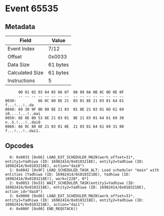 # Event 65535

## Metadata

| Field           | Value    |
|-----------------|----------|
| Event Index     | 7/12     |
| Offset          | 0x0033   |
| Data Size       | 61 bytes |
| Calculated Size | 61 bytes |
| Instructions    | 5        |

```
      00 01 02 03 04 05 06 07  08 09 0A 0B 0C 0D 0E 0F
      -- -- -- -- -- -- -- --  -- -- -- -- -- -- -- --
0030:          66 0C 80 8E 21  03 01 8E 21 03 01 64 61     f...!...!..da
0040: 69 30 9F 0D 80 8E 21 03  01 8E 21 03 01 6D 61 69  i0....!...!..mai
0050: 6E 0E 80 53 8E 21 03 01  8E 21 03 01 64 61 69 30  n..S.!...!..dai0
0060: 66 0C 80 8E 21 03 01 8E  21 03 01 64 61 69 31 00  f...!...!..dai1.
```

## Opcodes

```
  0: 0x0033 [0x66] LOAD_EXT_SCHEDULER_MAIN(work_offset=31*, entity1=Yadhiwa (ID: 16982414/0x0103218E), entity2=Yadhiwa (ID: 16982414/0x0103218E), action="dai0")
  1: 0x0042 [0x9F] LOAD_SCHEDULED_TASK_ALT: Load scheduler "main" with entities [Yadhiwa (ID: 16982414/0x0103218E), Yadhiwa (ID: 16982414/0x0103218E)], work=[228*, 0*]
  2: 0x0053 [0x53] WAIT_SCHEDULER_TASK(entity1=Yadhiwa (ID: 16982414/0x0103218E), entity2=Yadhiwa (ID: 16982414/0x0103218E), action_id="dai0")
  3: 0x0060 [0x66] LOAD_EXT_SCHEDULER_MAIN(work_offset=31*, entity1=Yadhiwa (ID: 16982414/0x0103218E), entity2=Yadhiwa (ID: 16982414/0x0103218E), action="dai1")
  4: 0x006F [0x00] END_REQSTACK()
```
